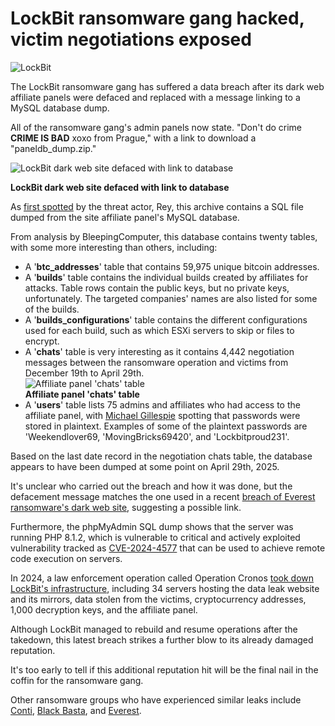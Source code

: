# LockBit ransomware gang hacked, victim negotiations exposed

![LockBit](https://www.bleepstatic.com/content/hl-images/2023/02/01/lockbit-flames.jpg)

The LockBit ransomware gang has suffered a data breach after its dark web affiliate panels were defaced and replaced with a message linking to a MySQL database dump.

All of the ransomware gang's admin panels now state. "Don't do crime **CRIME IS BAD** xoxo from Prague," with a link to download a "paneldb\_dump.zip."

![LockBit dark web site defaced with link to database](https://www.bleepstatic.com/images/news/ransomware/l/lockbit/admin-panel-data-breach/lockbit-panel-breached.png)

**LockBit dark web site defaced with link to database**

As [first spotted](https://x.com/ReyXBF/status/1920220381681418713) by the threat actor, Rey, this archive contains a SQL file dumped from the site affiliate panel's MySQL database.

From analysis by BleepingComputer, this database contains twenty tables, with some more interesting than others, including:

* A '**btc\_addresses**' table that contains 59,975 unique bitcoin addresses.
* A '**builds**' table contains the individual builds created by affiliates for attacks. Table rows contain the public keys, but no private keys, unfortunately. The targeted companies' names are also listed for some of the builds.
* A '**builds\_configurations**' table contains the different configurations used for each build, such as which ESXi servers to skip or files to encrypt.
* A '**chats**' table is very interesting as it contains 4,442 negotiation messages between the ransomware operation and victims from December 19th to April 29th.  
![Affiliate panel 'chats' table](https://www.bleepstatic.com/images/news/ransomware/l/lockbit/admin-panel-data-breach/chats-table.png)  
**Affiliate panel 'chats' table**
* A '**users**' table lists 75 admins and affiliates who had access to the affiliate panel, with [Michael Gillespie](https://x.com/demonslay335) spotting that passwords were stored in plaintext. Examples of some of the plaintext passwords are 'Weekendlover69, 'MovingBricks69420', and 'Lockbitproud231'.

Based on the last date record in the negotiation chats table, the database appears to have been dumped at some point on April 29th, 2025.

It's unclear who carried out the breach and how it was done, but the defacement message matches the one used in a recent [breach of Everest ransomware's dark web site](https://www.bleepingcomputer.com/news/security/everest-ransomwares-dark-web-leak-site-defaced-now-offline/), suggesting a possible link.

Furthermore, the phpMyAdmin SQL dump shows that the server was running PHP 8.1.2, which is vulnerable to critical and actively exploited vulnerability tracked as [CVE-2024-4577](https://www.bleepingcomputer.com/news/security/critical-php-rce-vulnerability-mass-exploited-in-new-attacks/) that can be used to achieve remote code execution on servers. 

In 2024, a law enforcement operation called Operation Cronos [took down LockBit's infrastructure](https://www.bleepingcomputer.com/news/security/lockbit-ransomware-disrupted-by-global-police-operation/), including 34 servers hosting the data leak website and its mirrors, data stolen from the victims, cryptocurrency addresses, 1,000 decryption keys, and the affiliate panel.

Although LockBit managed to rebuild and resume operations after the takedown, this latest breach strikes a further blow to its already damaged reputation.

It's too early to tell if this additional reputation hit will be the final nail in the coffin for the ransomware gang.

Other ransomware groups who have experienced similar leaks include [Conti](https://www.bleepingcomputer.com/news/security/conti-ransomwares-internal-chats-leaked-after-siding-with-russia/), [Black Basta](https://www.bleepingcomputer.com/news/security/black-basta-ransomware-gang-s-internal-chat-logs-leak-online/), and [Everest](https://www.bleepingcomputer.com/news/security/everest-ransomwares-dark-web-leak-site-defaced-now-offline/).